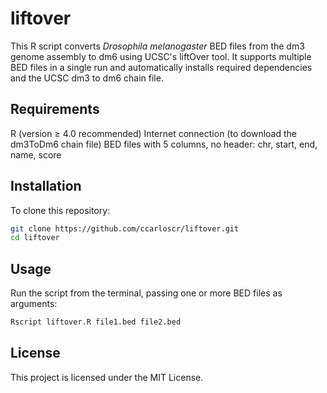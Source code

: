 # liftover

This R script converts *Drosophila melanogaster* BED files from the dm3 genome assembly to dm6 using UCSC's liftOver tool. It supports multiple BED files in a single run and automatically installs required dependencies and the UCSC dm3 to dm6 chain file.


## Requirements
R (version ≥ 4.0 recommended)
Internet connection (to download the dm3ToDm6 chain file)
BED files with 5 columns, no header: chr, start, end, name, score


## Installation
To clone this repository:
```bash
git clone https://github.com/ccarloscr/liftover.git
cd liftover
```


## Usage
Run the script from the terminal, passing one or more BED files as arguments:
```bash
Rscript liftover.R file1.bed file2.bed
```


## License
This project is licensed under the MIT License.
